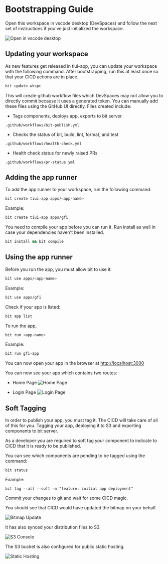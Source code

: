 # Bootstrapping Guide

Open this workspace in vscode desktop (DevSpaces) and follow the next set of instructions if you've just initialized the workspace.

![Open in vscode desktop](https://tiui-image-assets.s3.amazonaws.com/images/open-vscode-desktop.png)

## Updating your workspace

As new features get released in tiui-app, you can update your workspace with the following command.
After bootstrapping, run this at least once so that your CICD actions are in place.

```bash
bit update-wkspc
```

This will create github workflow files which DevSpaces may not allow you to directly commit because it uses a generated token. You can manually add these files using the GitHub UI directly. Files created include:

- Tags components, deploys app, exports to bit server
```
.github/workflows/bit-publish.yml
```

- Checks the status of bit, build, lint, format, and test
```
.github/workflows/health-check.yml
```

- Health check status for newly raised PRs
```
.github/workflows/pr-status.yml
```

## Adding the app runner

To add the app runner to your workspace, run the following command:

```bash
bit create tiui-app apps/<app-name>
```

Example:

```bash
bit create tiui-app apps/gfi
```

You need to compile your app before you can run it. Run install as well in case your dependencies haven't been installed.

```bash
bit install && bit compile
```

## Using the app runner

Before you run the app, you must allow bit to use it:

```bash
bit use apps/<app-name>
```

Example:

```bash
bit use apps/gfi
```

Check if your app is listed:

```bash
bit app list
```

To run the app,

```bash
bit run <app-name>
```

Example:

```bash
bit run gfi-app
```

You can now open your app in the browser at [http://localhost:3000](http://localhost:3000)

You can now see your app which contains two routes:

- Home Page
  ![Home Page](https://tiui-image-assets.s3.amazonaws.com/images/home.png)

- Login Page
  ![Login Page](https://tiui-image-assets.s3.amazonaws.com/images/login.png)

## Soft Tagging

In order to publish your app, you must tag it. The CICD will take care of all of this for you. Tagging your app, deploying it to S3 and exporting components to bit server.

As a developer you are required to soft tag your component to indicate to CICD that it is ready to be published.

You can see which components are pending to be tagged using the command:
```shell
bit status
```

Example:

```shell
bit tag --all --soft -m "feature: initial app deployment"
```

Commit your changes to git and wait for some CICD magic.

You should see that CICD would have updated the bitmap on your behalf.

![Bitmap Update](https://tiui-image-assets.s3.amazonaws.com/images/bitmap-update.png)

It has also synced your distribution files to S3.

![S3 Console](https://tiui-image-assets.s3.amazonaws.com/images/s3-console.png)

The S3 bucket is also configured for public static hosting.

![Static Hosting](https://tiui-image-assets.s3.amazonaws.com/images/static-hosting.png)
